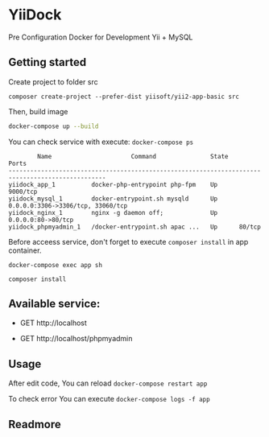 # YiiDock 

Pre Configuration Docker for Development Yii + MySQL

## Getting started

Create project to folder src

```
composer create-project --prefer-dist yiisoft/yii2-app-basic src
```

Then, build image

```sh
docker-compose up --build
```

You can check service with execute: `docker-compose ps`

```
        Name                      Command               State                 Ports              
-------------------------------------------------------------------------------------------------
yiidock_app_1          docker-php-entrypoint php-fpm    Up      9000/tcp                         
yiidock_mysql_1        docker-entrypoint.sh mysqld      Up      0.0.0.0:3306->3306/tcp, 33060/tcp
yiidock_nginx_1        nginx -g daemon off;             Up      0.0.0.0:80->80/tcp               
yiidock_phpmyadmin_1   /docker-entrypoint.sh apac ...   Up      80/tcp 
```

Before acceess service, don't forget to execute `composer install` in app container. 

```
docker-compose exec app sh

composer install
```

## Available service:

- GET http://localhost

- GET http://localhost/phpmyadmin

## Usage

After edit code, You can reload `docker-compose restart app`

To check error You can execute `docker-compose logs -f app`

## Readmore




